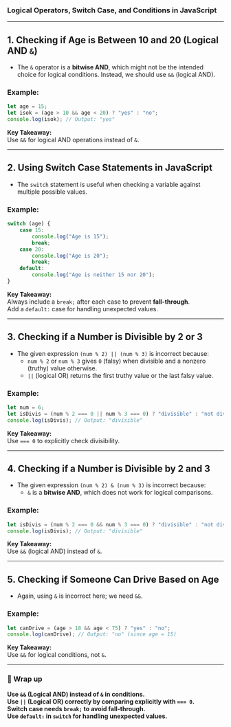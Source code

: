### **Logical Operators, Switch Case, and Conditions in JavaScript**

---

## **1. Checking if Age is Between 10 and 20 (Logical AND `&`)**
- The `&` operator is a **bitwise AND**, which might not be the intended choice for logical conditions. Instead, we should use `&&` (logical AND).

### **Example:**
```js
let age = 15;
let isok = (age > 10 && age < 20) ? "yes" : "no";
console.log(isok); // Output: "yes"
```
 **Key Takeaway:**  
 Use `&&` for logical AND operations instead of `&`.

---

## **2. Using Switch Case Statements in JavaScript**
- The `switch` statement is useful when checking a variable against multiple possible values.

### **Example:**
```js
switch (age) {
    case 15:
        console.log("Age is 15");
        break;
    case 20:
        console.log("Age is 20");
        break;
    default:
        console.log("Age is neither 15 nor 20");
}
```
 **Key Takeaway:**  
 Always include a `break;` after each case to prevent **fall-through**.  
 Add a `default:` case for handling unexpected values.

---

## **3. Checking if a Number is Divisible by 2 or 3**
- The given expression `(num % 2) || (num % 3)` is incorrect because:
  - `num % 2` or `num % 3` gives `0` (falsy) when divisible and a nonzero (truthy) value otherwise.
  - `||` (logical OR) returns the first truthy value or the last falsy value.

### **Example:**
```js
let num = 6;
let isDivis = (num % 2 === 0 || num % 3 === 0) ? "divisible" : "not divisible";
console.log(isDivis); // Output: "divisible"
```
 **Key Takeaway:**  
 Use `=== 0` to explicitly check divisibility.

---

## **4. Checking if a Number is Divisible by 2 and 3**
- The given expression `(num % 2) & (num % 3)` is incorrect because:
  - `&` is a **bitwise AND**, which does not work for logical comparisons.

### **Example:**
```js
let isDivis = (num % 2 === 0 && num % 3 === 0) ? "divisible" : "not divisible";
console.log(isDivis); // Output: "divisible"
```
 **Key Takeaway:**  
 Use `&&` (logical AND) instead of `&`.

---

## **5. Checking if Someone Can Drive Based on Age**
- Again, using `&` is incorrect here; we need `&&`.

### **Example:**
```js
let canDrive = (age > 18 && age < 75) ? "yes" : "no";
console.log(canDrive); // Output: "no" (since age = 15)
```
 **Key Takeaway:**  
 Use `&&` for logical conditions, not `&`.

---

### **🔹 Wrap up**
 **Use `&&` (Logical AND) instead of `&` in conditions.**  
 **Use `||` (Logical OR) correctly by comparing explicitly with `=== 0`.**  
 **Switch case needs `break;` to avoid fall-through.**  
 **Use `default:` in `switch` for handling unexpected values.**  
